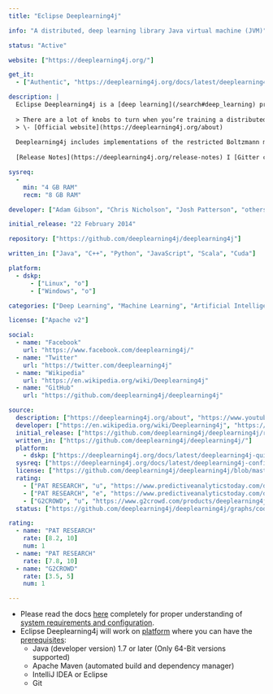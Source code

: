 ```yaml
---
title: "Eclipse Deeplearning4j"

info: "A distributed, deep learning library Java virtual machine (JVM)"

status: "Active"

website: ["https://deeplearning4j.org/"]

get_it:
  - ["Authentic", "https://deeplearning4j.org/docs/latest/deeplearning4j-quickstart"]

description: |
  Eclipse Deeplearning4j is a [deep learning](/search#deep_learning) programming library written for Java and Scala and a computing framework with wide support for [deep learning](/search#deep_learning) algorithms.
  
  > There are a lot of knobs to turn when you’re training a distributed [deep-learning](/search#deep_learning) network. We’ve done our best to explain them, so that Eclipse Deeplearning4j can serve as a DIY tool for Java, Scala and Clojure programmers working on [Hadoop](/softwares/apache-hadoop/) and other file systems.
  > \- [Official website](https://deeplearning4j.org/about)
  
  Deeplearning4j includes implementations of the restricted Boltzmann machine, deep auto-encoder, deep belief net, stacked denoising auto-encoder and recursive neural tensor network, word2vec, doc2vec, and GloVe. These algorithms also include distributed parallel versions that integrate with [Apache Hadoop](/softwares/apache-hadoop/) and [Apache Spark](/softwares/apache-spark/).
  
  [Release Notes](https://deeplearning4j.org/release-notes) I [Gitter chat](https://gitter.im/deeplearning4j/deeplearning4j) I [Documentation](https://deeplearning4j.org/docs/latest/) I [Tutorials](https://deeplearning4j.org/tutorials/setup) I [API Reference](https://deeplearning4j.org/api/latest/) I [Sample Projects](https://github.com/deeplearning4j/dl4j-examples) I [FAQ](https://deeplearning4j.org/faq) I [Stack Overflow Q&A](https://stackoverflow.com/questions/tagged/deeplearning4j)

sysreq:
  -
    min: "4 GB RAM"
    recm: "8 GB RAM"

developer: ["Adam Gibson", "Chris Nicholson", "Josh Patterson", "others"]

initial_release: "22 February 2014"

repository: ["https://github.com/deeplearning4j/deeplearning4j"]

written_in: ["Java", "C++", "Python", "JavaScript", "Scala", "Cuda"]

platform:
  - dskp:
      - ["Linux", "o"]
      - ["Windows", "o"]

categories: ["Deep Learning", "Machine Learning", "Artificial Intelligence"]

license: ["Apache v2"]

social:
  - name: "Facebook"
    url: "https://www.facebook.com/deeplearning4j/"
  - name: "Twitter"
    url: "https://twitter.com/deeplearning4j"
  - name: "Wikipedia"
    url: "https://en.wikipedia.org/wiki/Deeplearning4j"
  - name: "GitHub"
    url: "https://github.com/deeplearning4j/deeplearning4j"

source:
  description: ["https://deeplearning4j.org/about", "https://www.youtube.com/watch?v=LCsc1hFuNac"]
  developer: ["https://en.wikipedia.org/wiki/Deeplearning4j", "https://github.com/deeplearning4j/deeplearning4j/graphs/contributors"]
  initial_release: ["https://github.com/deeplearning4j/deeplearning4j/releases/tag/deeplearning4j-parent-0.0.0.1"]
  written_in: ["https://github.com/deeplearning4j/deeplearning4j/"]
  platform:
    - dskp: ["https://deeplearning4j.org/docs/latest/deeplearning4j-quickstart"]
  sysreq: ["https://deeplearning4j.org/docs/latest/deeplearning4j-config-memory"]
  license: ["https://github.com/deeplearning4j/deeplearning4j/blob/master/LICENSE"]
  rating:
    - ["PAT RESEARCH", "u", "https://www.predictiveanalyticstoday.com/deeplearning4j/"]
    - ["PAT RESEARCH", "e", "https://www.predictiveanalyticstoday.com/deeplearning4j/"]
    - ["G2CROWD", "u", "https://www.g2crowd.com/products/deeplearning4j/reviews"]
  status: ["https://github.com/deeplearning4j/deeplearning4j/graphs/code-frequency", "https://deeplearning4j.org/release-notes"]

rating:
  - name: "PAT RESEARCH"
    rate: [8.2, 10]
    num: 1
  - name: "PAT RESEARCH"
    rate: [7.8, 10]
  - name: "G2CROWD"
    rate: [3.5, 5]
    num: 1

---
```

* Please read the docs [here](https://deeplearning4j.org/docs/latest/deeplearning4j-config-gpu-cpu) completely for proper understanding of [system requirements and configuration](#sysreq).
* Eclipse Deeplearning4j will work on [platform](#platform) where you can have the [prerequisites](https://deeplearning4j.org/docs/latest/deeplearning4j-quickstart#prerequisites):
  * Java (developer version) 1.7 or later (Only 64-Bit versions supported)
  * Apache Maven (automated build and dependency manager)
  * IntelliJ IDEA or Eclipse
  * Git